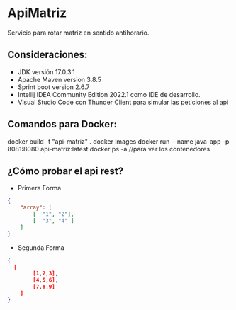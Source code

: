 # ApiMatriz
Servicio para rotar matriz en sentido antihorario.

## Consideraciones:
- JDK versión 17.0.3.1
- Apache Maven version 3.8.5
- Sprint boot version 2.6.7
- Intellij IDEA Community Edition 2022.1 como IDE de desarrollo.
- Visual Studio Code con Thunder Client para simular las peticiones al api


## Comandos para Docker:
docker build -t "api-matriz" .
docker images
docker run --name java-app -p 8081:8080 api-matriz:latest 
docker ps -a   //para ver los contenedores

## ¿Cómo probar el api rest?
- Primera Forma
```json
{
    "array": [
		[  "1", "2"],
		[  "3", "4" ]
	]
}
```
- Segunda Forma
```json
{
  [
		[1,2,3],
		[4,5,6],
		[7,8,9]
	]
}
```
